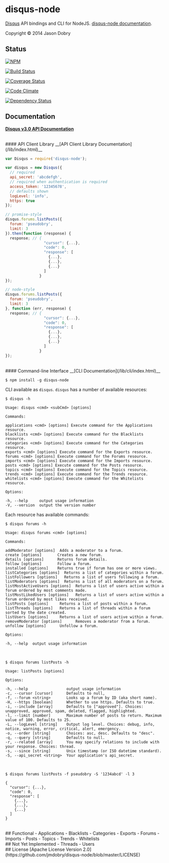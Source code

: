 disqus-node
===========

[Disqus](https://disqus.com/api/docs/) API bindings and CLI for NodeJS. [disqus-node documentation](http://disqus-node.pseudobry.com/).

Copyright © 2014 Jason Dobry

## Status
[![NPM](https://nodei.co/npm/disqus-node.png?downloads=true&stars=true)](https://nodei.co/npm/disqus-node/)

[![Build Status](https://travis-ci.org/jmdobry/disqus-node.svg?branch=master)](https://travis-ci.org/jmdobry/disqus-node)

[![Coverage Status](https://coveralls.io/repos/jmdobry/disqus-node/badge.png)](https://coveralls.io/r/jmdobry/disqus-node)

[![Code Climate](https://codeclimate.com/github/jmdobry/disqus-node.png)](https://codeclimate.com/github/jmdobry/disqus-node)

[![Dependency Status](https://gemnasium.com/jmdobry/disqus-node.svg)](https://gemnasium.com/jmdobry/disqus-node)

## Documentation

__[Disqus v3.0 API Documentation](https://disqus.com/api/docs/)__

<br/>
#### API Client Library
__[API Client Library Documentation](/lib/index.html)__

```js
var Disqus = require('disqus-node');

var disqus = new Disqus({
  // required
  api_secret: 'abcdefgh',
  // required when authentication is required
  access_token: '12345678',
  // defaults shown
  logLevel: 'info',
  https: true
});

// promise-style
disqus.forums.listPosts({
  forum: 'pseudobry',
  limit: 3
}).then(function (response) {
  response; // {
                 "cursor": {...},
                 "code": 0,
                 "response": [
                   {...},
                   {...},
                   {...}
                 ]
               }
});

// node-style
disqus.forums.listPosts({
  forum: 'pseudobry',
  limit: 3
}, function (err, response) {
  response; // {
                 "cursor": {...},
                 "code": 0,
                 "response": [
                   {...},
                   {...},
                   {...}
                 ]
               }
});
```

<br/>
#### Command-line Interface
__[CLI Documentation](/lib/cli/index.html)__

```
$ npm install -g disqus-node
```

CLI available as `disqus`. `disqus` has a number of available resources:

```
$ disqus -h

Usage: disqus <cmd> <subCmd> [options]

Commands:

applications <cmd> [options] Execute command for the Applications resource.
blacklists <cmd> [options] Execute command for the Blacklists resource.
categories <cmd> [options] Execute command for the Categories resource.
exports <cmd> [options] Execute command for the Exports resource.
forums <cmd> [options] Execute command for the Forums resource.
imports <cmd> [options] Execute command for the Imports resource.
posts <cmd> [options] Execute command for the Posts resource.
topics <cmd> [options] Execute command for the Topics resource.
trends <cmd> [options] Execute command for the Trends resource.
whitelists <cmd> [options] Execute command for the Whitelists resource.

Options:

-h, --help     output usage information
-V, --version  output the version number
```

Each resource has available commands:

```
$ disqus forums -h

Usage: disqus forums <cmd> [options]

Commands:

addModerator [options]  Adds a moderator to a forum.
create [options]       Creates a new forum.
details [options]      Returns forum details.
follow [options]       Follow a forum.
installed [options]    Returns true if forum has one or more views.
listCategories [options]  Returns a list of categories within a forum.
listFollowers [options]   Returns a list of users following a forum.
listModerators [options]  Returns a list of all moderators on a forum.
listMostActiveUsers [options]  Returns a list of users active within a forum ordered by most comments made.
listMostLikedUsers [options]   Returns a list of users active within a forum ordered by most likes received.
listPosts [options]     Returns a list of posts within a forum.
listThreads [options]   Returns a list of threads within a forum sorted by the date created.
listUsers [options]     Returns a list of users active within a forum.
removeModerator [options]      Removes a moderator from a forum.
unfollow [options]      Unfollow a forum.

Options:

-h, --help  output usage information
```
<br/>

```
$ disqus forums listPosts -h
  
Usage: listPosts [options]
  
Options:
  
-h, --help                 output usage information
-c, --cursor [cursor]      Defaults to null,
-f, --forum <string>       Looks up a forum by ID (aka short name).
-H, --https [boolean]      Whether to use https. Defaults to true.
-i, --include [array]      Defaults to ["approved"]. Choices: unapproved, approved, spam, deleted, flagged, highlighted.
-l, --limit [number]       Maximum number of posts to return. Maximum value of 100. Defaults to 25.
-L, --logLevel [string]    Output log level. Choices: debug, info, notice, warning, error, critical, alert, emergency.
-o, --order [string]       Choices: asc, desc. Defaults to "desc".
-q, --query [string]       Defaults to null.
-r, --related [array]      You may specify relations to include with your response. Choices: thread.
-s, --since [string]       Unix timestamp (or ISO datetime standard).
-S, --api_secret <string>  Your application's api_secret.
```
<br/>

```
$ disqus forums listPosts -f pseudobry -S '1234abcd' -l 3

{
  "cursor": {...},
  "code": 0,
  "response": [
    {...},
    {...},
    {...}
  ]
}
```

<br/>
## Functional
- Applications
- Blacklists
- Categories
- Exports
- Forums
- Imports
- Posts
- Topics
- Trends
- Whitelists

<br/>
## Not Yet Implemented
- Threads
- Users

<br/>
## License
[Apache License Version 2.0](https://github.com/jmdobry/disqus-node/blob/master/LICENSE)
